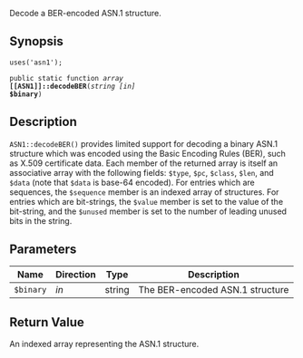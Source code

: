 Decode a BER-encoded ASN.1 structure.

## Synopsis

<code>uses('asn1');</code>

<code>public static function <i>array</i> <b>[[ASN1]]::decodeBER</b>(<i>string</i> <i>[in]</i> <b>$binary</b>)</code>

## Description

`ASN1::decodeBER()` provides limited support for decoding a binary ASN.1
structure which was encoded using the Basic Encoding Rules (BER), such
as X.509 certificate data.
Each member of the returned array is itself an associative array with
the following fields: `$type`, `$pc`, `$class`, `$len`,
and `$data` (note that `$data` is base-64 encoded).
For entries which are sequences, the `$sequence` member is an
indexed array of structures.
For entries which are bit-strings, the `$value` member is set to the
value of the bit-string, and the `$unused` member is set to the
number of leading unused bits in the string.

## Parameters

<table>
  <thead>
    <tr>
      <th>Name</th>
      <th>Direction</th>
      <th>Type</th>
      <th>Description</th>
    </tr>
  </thead>
  <tbody>
    <tr>
      <td><code>$binary</code>
      <td><i>in</i></td>
      <td>string</td>
      <td>
The BER-encoded ASN.1 structure
      </td>
    </tr>
  </tbody>
</table>

## Return Value

An indexed array representing the ASN.1 structure.

